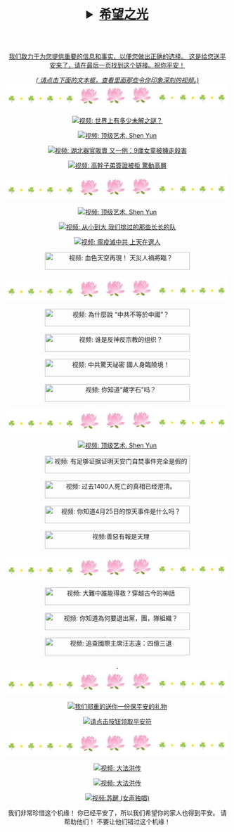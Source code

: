 <a id="user-content-1" class="anchor" aria-hidden="true" href="#1">
<a name="1" id="1" target="_blank"></a> <span id="1"></span>
<a name="2" id="2" target="_blank"></a> <span id="2"></span>
<a name="3" id="3" target="_blank"></a> <span id="3"></span>
<a name="4" id="4" target="_blank"></a> <span id="4"></span>
<a name="5" id="5" target="_blank"></a> <span id="5"></span>
<a name="6" id="6" target="_blank"></a> <span id="6"></span>
<a name="7" id="7" target="_blank"></a> <span id="7"></span>
<a id="user-content-1" href="#1">
<div align="center" colour="yellow" >
<h1><p><details><summary><strong> 希望之光 </strong></summary></p></h1><br>
<br>  
<p> 我们致力于为您提供重要的信息和事实，以便您做出正确的选择。 这是给您送平安来了，请在最后一页找到这个链接。祝你平安！</p>
  <i> ( 请点击下面的文本框，查看里面那些令你印象深刻的视频。) </i>
<img src="/anh/haha.jpg"><br>
  
<p><a href="https://gitlab.com/davidjohn2013/mrqueen2/-/raw/main/vd1.mp4" target=_blank><img width="330" height="40" src="https://img.shields.io/badge/视频: 世界上有多少未解之謎？-009fcc?logoWidth=1" title="视频: 世界上有多少未解之謎？" alt="视频: 世界上有多少未解之謎？"></a></p>
<p><a href="https://gitlab.com/davidjohn2013/mrqueen2/-/raw/main/shenyun1.mp4" target=_blank><img width="330" height="40" src="https://img.shields.io/badge/视频: 顶级艺术. Shen Yun -009fcc?logoWidth=1" title="视频: 顶级艺术. Shen Yun" alt="视频:  顶级艺术. Shen Yun"></a></p>  
<p><a href="https://gitlab.com/davidjohn2013/mrqueen2/-/raw/main/vd3.mp4" target=_blank><img width="350" height="50" src="https://img.shields.io/badge/视频: 湖北器官販賣 又一例：9歲女童被擄走殺害  -009fcc?logoWidth=1" title="视频: 湖北器官販賣 又一例：9歲女童被擄走殺害" alt="视频:  湖北器官販賣 又一例：9歲女童被擄走殺害 "></a></p>  
<p><a href="https://gitlab.com/davidjohn2013/mrqueen2/-/raw/main/vd4.mp4 " target=_blank><img width="330" height="40" src="https://img.shields.io/badge/视频: 高幹子弟簽證被拒 驚動高層-009fcc?logoWidth=1" title="视频: 高幹子弟簽證被拒 驚動高層" alt="视频: 高幹子弟簽證被拒 驚動高層"></a></p>
  
<img src="/anh/haha.jpg"><br>
  
<p><a href="https://gitlab.com/davidjohn2013/mrqueen2/-/raw/main/shenyun2.mp4" target=_blank><img width="330" height="40" src="https://img.shields.io/badge/视频: 顶级艺术. Shen Yun -009fcc?logoWidth=1" title="视频: 顶级艺术. Shen Yun" alt="视频:  顶级艺术. Shen Yun"></a></p> 
<p><a href="https://gitlab.com/davidjohn2013/mrqueen2/-/raw/main/vd7.mp4" target=_blank><img width="330" height="40" src="https://img.shields.io/badge/视频: 从小到大 我们排过的那些长长的队-009fcc?logoWidth=1" title="视频: 从小到大 我们排过的那些长长的队" alt="视频: 从小到大 我们排过的那些长长的队"></a></p>
<p><a href="https://gitlab.com/davidjohn2013/mrqueen2/-/raw/main/d6.mp4 " target=_blank><img width="330" height="40" src="https://img.shields.io/badge/视频: 瘟疫滅中共 上天在選人-009fcc?logoWidth=1" title="视频: 瘟疫滅中共 上天在選人" alt="视频: 瘟疫滅中共 上天在選人 "></a></p>
<p><a href="https://gitlab.com/davidjohn2013/mrqueen2/-/raw/main/vd5.mp4 " target=_blank><img width="330" height="40" src="https://img.shields.io/badge/视频: 血色天空再現！ 天災人禍將臨？  -009fcc?logoWidth=1" title="视频: 血色天空再現！ 天災人禍將臨？ "></a></p>
  
<img src="/anh/haha.jpg"><br> 
  
<p><a href="https://gitlab.com/davidjohn2013/mrqueen2/-/raw/main/vd8.mp4 " target=_blank><img width="330" height="40" src="https://img.shields.io/badge/视频: 為什麼說 “中共不等於中國”？ -009fcc?logoWidth=1" title="视频: 為什麼說 “中共不等於中國”？ "></a></p>  
<p><a href="https://gitlab.com/davidjohn2013/mrqueen2/-/raw/main/vd9.MP4 " target=_blank><img width="330" height="40" src="https://img.shields.io/badge/视频:  谁是反神反宗教的组织？ -009fcc?logoWidth=1" title="视频:  谁是反神反宗教的组织？ "></a></p>  
<p><a href="https://gitlab.com/davidjohn2013/mrqueen2/-/raw/main/vd10.mp4 " target=_blank><img width="330" height="40" src="https://img.shields.io/badge/视频:  中共驚天祕密 國人身臨險境！ -009fcc?logoWidth=1" title="视频:  中共驚天祕密 國人身臨險境！ "></a></p>  
<p><a href="https://gitlab.com/davidjohn2013/mrqueen2/-/raw/main/vd14.mp4 " target=_blank><img width="330" height="40" src="https://img.shields.io/badge/视频: 你知道“藏字石”吗？-009fcc?logoWidth=1" title="视频:  你知道“藏字石”吗？ "></a></p>
  
<img src="/anh/haha.jpg"><br>
  
<p><a href="https://gitlab.com/davidjohn2013/mrqueen2/-/raw/main/shenyun4.mp4 " target=_blank><img width="330" height="40" src="https://img.shields.io/badge/视频: 顶级艺术. Shen Yun -009fcc?logoWidth=1" title="视频: 顶级艺术. Shen Yun" alt="视频:  顶级艺术. Shen Yun"></a></p>   
<p><a href="https://gitlab.com/davidjohn2013/mrqueen2/-/raw/main/vd12.mp4 " target=_blank><img width="330" height="40" src="https://img.shields.io/badge/视频: 有足够证据证明天安门自焚事件完全是假的 -009fcc?logoWidth=1" title="视频: 有足够证据证明天安门自焚事件完全是假的 "></a></p>  
<p><a href="https://gitlab.com/davidjohn2013/mrqueen2/-/raw/main/tc1400.mp4" target=_blank><img width="330" height="40" src="https://img.shields.io/badge/视频: 过去1400人死亡的真相已经澄清。 -009fcc?logoWidth=1" title="视频: 过去1400人死亡的真相已经澄清。"></a></p>  
<p><a href=" https://gitlab.com/davidjohn2013/mrqueen2/-/raw/main/sukien254.mp4 " target=_blank><img width="330" height="40" src="https://img.shields.io/badge/视频: 你知道4月25日的惊天事件是什么吗？ -009fcc?logoWidth=1" title="视频: 你知道4月25日的惊天事件是什么吗？"></a></p>  
<p><a href=" https://gitlab.com/davidjohn2013/mrqueen2/-/raw/main/vd13.mp4 " target=_blank><img width="330" height="40" src="https://img.shields.io/badge/视频:  善惡有報是天理-009fcc?logoWidth=1" title="视频:善惡有報是天理 "></a></p> 
  
<img src="/anh/haha.jpg"><br>

<p><a href="https://gitlab.com/davidjohn2013/mrqueen2/-/raw/main/va1.MP4 " target=_blank><img width="330" height="40" src="https://img.shields.io/badge/视频: 大難中誰能得救？穿越古今的神話  -009fcc?logoWidth=1" title="视频: 大難中誰能得救？穿越古今的神話 "></a></p>  
<p><a href="https://gitlab.com/davidjohn2013/mrqueen2/-/raw/main/va2.mp4 " target=_blank><img width="330" height="40" src="https://img.shields.io/badge/视频: 你知道為何要退出黨，團，隊組織？   -009fcc?logoWidth=1" title="视频: 你知道為何要退出黨，團，隊組織？ "></a></p>     
<p><a href="https://gitlab.com/davidjohn2013/mrqueen2/-/raw/main/t2.mp4" target=_blank><img width="330" height="40" src="https://img.shields.io/badge/视频: 追查國際主席汪志遠：四億三退 -009fcc?logoWidth=1" title="视频: 追查國際主席汪志遠：四億三退"></a></p> 
.
<img src="/anh/haha.jpg"><br>
  
<p><a href="http://bighopes.info/ " target=_blank><img width="330" height="40" src="https://img.shields.io/badge/我们郑重的送你一份保平安的礼物-yellow?logoWidth=1" title="我们郑重的送你一份保平安的礼物" alt="我们郑重的送你一份保平安的礼物"></a></p>  
<p><a href=https://gitlab.com/davidjohn2013/mrqueen2/-/raw/main/9chuchanngon.mp4" " target=_blank><img width="330" height="40" src="https://img.shields.io/badge/请点击按钮领取平安符-9cf?logoWidth=1" title="请点击按钮领取平安符 " alt="请点击按钮领取平安符 "></a></p>  

<img src="/anh/haha.jpg"><br>
  
<p><a href="https://gitlab.com/davidjohn2013/mrqueen2/-/raw/main/dp1.mp4" target=_blank><img width="330" height="40" src="https://img.shields.io/badge/视频:大法洪传 -009fcc?logoWidth=1" title="视频: 大法洪传" alt="视频: 大法洪传"></a></p>
<p><a href="https://gitlab.com/davidjohn2013/mrqueen2/-/raw/main/dp2.mp4" target=_blank><img width="330" height="40" src="https://img.shields.io/badge/视频:大法洪传 -009fcc?logoWidth=1" title="视频: 大法洪传" alt="视频: 大法洪传"></a></p>  
<p><a href="https://gitlab.com/davidjohn2013/mrqueen2/-/raw/main/gt1.mp4 " target=_blank><img width="330" height="40" src="https://img.shields.io/badge/视频:苏醒 (女声独唱) -009fcc?logoWidth=1" title="视频:苏醒 (女声独唱) " alt="视频:苏醒 (女声独唱) "></a></p>  
  
<p>我们非常珍惜这个机缘！ 你已经平安了，所以我们希望你的家人也得到平安。 请帮助他们！ 不要让他们错过这个机缘！ </p>

